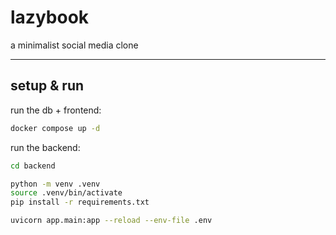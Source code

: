 # lazybook

a minimalist social media clone

---

## setup & run

run the db + frontend:
```bash
docker compose up -d
```

run the backend:
```bash
cd backend

python -m venv .venv
source .venv/bin/activate
pip install -r requirements.txt

uvicorn app.main:app --reload --env-file .env
```
